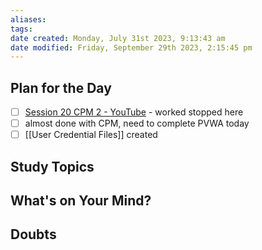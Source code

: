 ```yaml
---
aliases: 
tags: 
date created: Monday, July 31st 2023, 9:13:43 am
date modified: Friday, September 29th 2023, 2:15:45 pm
---
```


## Plan for the Day

- [ ] [Session 20 CPM 2 - YouTube](https://www.youtube.com/watch?v=1K07sGrUukg&t=3224s) - worked stopped here  
- [ ] almost done with CPM, need to complete PVWA today
- [ ] [[User Credential Files]] created

## Study Topics

## What's on Your Mind?

## Doubts